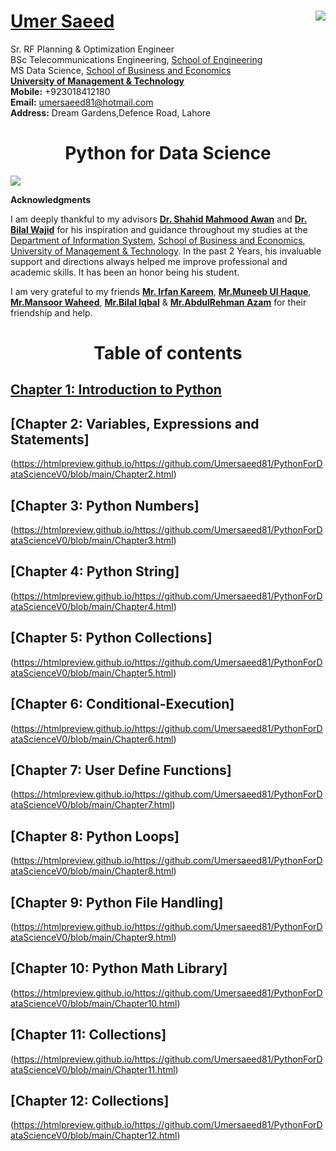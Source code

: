 #  [Umer Saeed](https://www.linkedin.com/in/engumersaeed/)            <img src="https://www.umt.edu.pk/style/images/umt-logo.jpg" align="right"/>
Sr. RF Planning & Optimization Engineer<br>
BSc Telecommunications Engineering, [School of Engineering](https://sen.umt.edu.pk/)<br>
MS Data Science, [School of Business and Economics](sbe.umt.edu.pk)<br>
**[University of Management & Technology](www.umt.edu.pk)**<br>
**Mobile:**     +923018412180<br>
**Email:**  umersaeed81@hotmail.com<br>
**Address:** Dream Gardens,Defence Road, Lahore<br>
<h1 align="center">Python for Data Science</h1>
 <img src="https://www.python.org/static/img/python-logo.png" align="center"/>
 
 **Acknowledgments**

I am deeply thankful to my advisors [**Dr. Shahid Mahmood Awan**](https://uk.linkedin.com/in/shahidmawan) and [**Dr. Bilal Wajid**](https://www.linkedin.com/in/dr-bilal-wajid-98949276/) for his inspiration and guidance throughout my studies at the [Department of Information System](https://sbe.umt.edu.pk/iss1/home.aspx), [School of Business and Economics](sbe.umt.edu.pk), [University of Management & Technology](www.umt.edu.pk). In the past 2 Years, his invaluable support and directions always helped me improve professional and academic skills. It has been an honor being his student.

I am very grateful to my friends [**Mr. Irfan Kareem**](https://www.linkedin.com/in/irfan-kareem-a89ba021/), [**Mr.Muneeb Ul Haque**](https://www.linkedin.com/in/muneeb-ul-haque-86551728/), [**Mr.Mansoor Waheed**](https://www.linkedin.com/in/mansoor-waheed-26925021/), [**Mr.Bilal Iqbal**](https://www.linkedin.com/in/bilal-iqbal-5354a324/) & [**Mr.AbdulRehman Azam**](https://www.linkedin.com/in/areh-azam/) for their friendship and help.

# <h1 align="center"> Table of contents

## [Chapter 1: Introduction to Python](https://htmlpreview.github.io/https://github.com/Umersaeed81/PythonForDataScienceV0/blob/main/Chapter1.html)
## [Chapter 2: Variables, Expressions and Statements]
(https://htmlpreview.github.io/https://github.com/Umersaeed81/PythonForDataScienceV0/blob/main/Chapter2.html)
## [Chapter 3:  Python Numbers]
(https://htmlpreview.github.io/https://github.com/Umersaeed81/PythonForDataScienceV0/blob/main/Chapter3.html)
## [Chapter 4:  Python String]
(https://htmlpreview.github.io/https://github.com/Umersaeed81/PythonForDataScienceV0/blob/main/Chapter4.html)
## [Chapter 5:  Python Collections]
(https://htmlpreview.github.io/https://github.com/Umersaeed81/PythonForDataScienceV0/blob/main/Chapter5.html)
## [Chapter 6:  Conditional-Execution]
(https://htmlpreview.github.io/https://github.com/Umersaeed81/PythonForDataScienceV0/blob/main/Chapter6.html)
## [Chapter 7:  User Define Functions]
(https://htmlpreview.github.io/https://github.com/Umersaeed81/PythonForDataScienceV0/blob/main/Chapter7.html)
## [Chapter 8:  Python Loops]
(https://htmlpreview.github.io/https://github.com/Umersaeed81/PythonForDataScienceV0/blob/main/Chapter8.html)
## [Chapter 9:  Python File Handling]
(https://htmlpreview.github.io/https://github.com/Umersaeed81/PythonForDataScienceV0/blob/main/Chapter9.html)
## [Chapter 10: Python Math Library]
(https://htmlpreview.github.io/https://github.com/Umersaeed81/PythonForDataScienceV0/blob/main/Chapter10.html)
## [Chapter 11: Collections]
(https://htmlpreview.github.io/https://github.com/Umersaeed81/PythonForDataScienceV0/blob/main/Chapter11.html)
## [Chapter 12: Collections]
(https://htmlpreview.github.io/https://github.com/Umersaeed81/PythonForDataScienceV0/blob/main/Chapter12.html)
